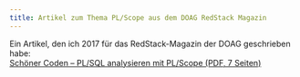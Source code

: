 ```yaml
---
title: Artikel zum Thema PL/Scope aus dem DOAG RedStack Magazin
---
```


Ein Artikel, den ich 2017 für das RedStack-Magazin der DOAG geschrieben habe:    
<a href="/download/sabine-heimsath-schoener-coden-plsql-analysieren-mit-plscope_2.pdf">Schöner Coden – PL/SQL analysieren mit PL/Scope (PDF, 7 Seiten)</a>
